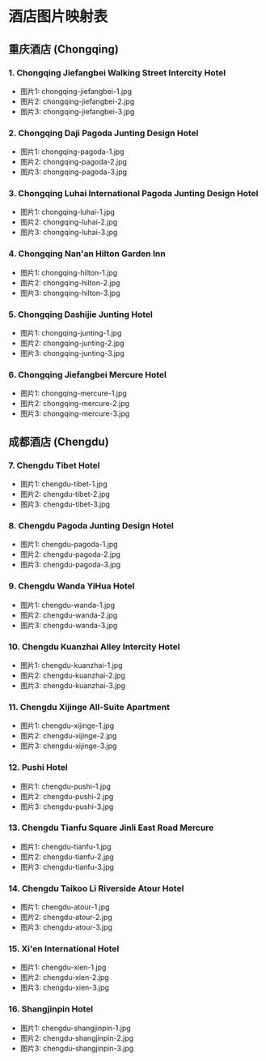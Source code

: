 # 酒店图片映射表

## 重庆酒店 (Chongqing)

### 1. Chongqing Jiefangbei Walking Street Intercity Hotel
- 图片1: chongqing-jiefangbei-1.jpg
- 图片2: chongqing-jiefangbei-2.jpg  
- 图片3: chongqing-jiefangbei-3.jpg

### 2. Chongqing Daji Pagoda Junting Design Hotel
- 图片1: chongqing-pagoda-1.jpg
- 图片2: chongqing-pagoda-2.jpg
- 图片3: chongqing-pagoda-3.jpg

### 3. Chongqing Luhai International Pagoda Junting Design Hotel
- 图片1: chongqing-luhai-1.jpg
- 图片2: chongqing-luhai-2.jpg
- 图片3: chongqing-luhai-3.jpg

### 4. Chongqing Nan'an Hilton Garden Inn
- 图片1: chongqing-hilton-1.jpg
- 图片2: chongqing-hilton-2.jpg
- 图片3: chongqing-hilton-3.jpg

### 5. Chongqing Dashijie Junting Hotel
- 图片1: chongqing-junting-1.jpg
- 图片2: chongqing-junting-2.jpg
- 图片3: chongqing-junting-3.jpg

### 6. Chongqing Jiefangbei Mercure Hotel
- 图片1: chongqing-mercure-1.jpg
- 图片2: chongqing-mercure-2.jpg
- 图片3: chongqing-mercure-3.jpg

## 成都酒店 (Chengdu)

### 7. Chengdu Tibet Hotel
- 图片1: chengdu-tibet-1.jpg
- 图片2: chengdu-tibet-2.jpg
- 图片3: chengdu-tibet-3.jpg

### 8. Chengdu Pagoda Junting Design Hotel
- 图片1: chengdu-pagoda-1.jpg
- 图片2: chengdu-pagoda-2.jpg
- 图片3: chengdu-pagoda-3.jpg

### 9. Chengdu Wanda YiHua Hotel
- 图片1: chengdu-wanda-1.jpg
- 图片2: chengdu-wanda-2.jpg
- 图片3: chengdu-wanda-3.jpg

### 10. Chengdu Kuanzhai Alley Intercity Hotel
- 图片1: chengdu-kuanzhai-1.jpg
- 图片2: chengdu-kuanzhai-2.jpg
- 图片3: chengdu-kuanzhai-3.jpg

### 11. Chengdu Xijinge All-Suite Apartment
- 图片1: chengdu-xijinge-1.jpg
- 图片2: chengdu-xijinge-2.jpg
- 图片3: chengdu-xijinge-3.jpg

### 12. Pushi Hotel
- 图片1: chengdu-pushi-1.jpg
- 图片2: chengdu-pushi-2.jpg
- 图片3: chengdu-pushi-3.jpg

### 13. Chengdu Tianfu Square Jinli East Road Mercure
- 图片1: chengdu-tianfu-1.jpg
- 图片2: chengdu-tianfu-2.jpg
- 图片3: chengdu-tianfu-3.jpg

### 14. Chengdu Taikoo Li Riverside Atour Hotel
- 图片1: chengdu-atour-1.jpg
- 图片2: chengdu-atour-2.jpg
- 图片3: chengdu-atour-3.jpg

### 15. Xi'en International Hotel
- 图片1: chengdu-xien-1.jpg
- 图片2: chengdu-xien-2.jpg
- 图片3: chengdu-xien-3.jpg

### 16. Shangjinpin Hotel
- 图片1: chengdu-shangjinpin-1.jpg
- 图片2: chengdu-shangjinpin-2.jpg
- 图片3: chengdu-shangjinpin-3.jpg




















